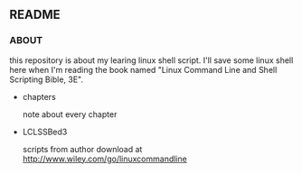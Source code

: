 ## README
### ABOUT

this repository is about my learing linux shell script.
I'll save some linux shell here when I'm reading the book named "Linux Command Line and Shell Scripting Bible, 3E".

- chapters

  note about every chapter

- LCLSSBed3

  scripts from author download at http://www.wiley.com/go/linuxcommandline

  

  